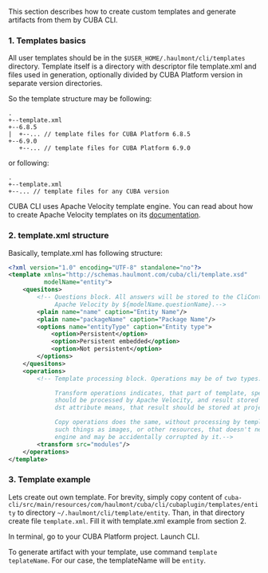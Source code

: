 This section describes how to create custom templates and generate artifacts from them by CUBA CLI.

### 1. Templates basics

All user templates should be in the `$USER_HOME/.haulmont/cli/templates` directory. Template itself is a directory with descriptor file template.xml and files used in generation, optionally divided by CUBA Platform version in separate version directories.

So the template structure may be following:
```
.
+--template.xml
+--6.8.5
|  +--... // template files for CUBA Platform 6.8.5
+--6.9.0
   +--... // template files for CUBA Platform 6.9.0
```
or following:
```
.
+--template.xml
+--... // template files for any CUBA version
```

CUBA CLI uses Apache Velocity template engine.
You can read about how to create Apache Velocity templates on its [documentation](http://velocity.apache.org/engine/1.7/user-guide.html).

### 2. template.xml structure

Basically, template.xml has following structure:

```xml
<?xml version="1.0" encoding="UTF-8" standalone="no"?>
<template xmlns="http://schemas.haulmont.com/cuba/cli/template.xsd"
          modelName="entity">
    <quesitons>
        <!-- Questions block. All answers will be stored to the CliContext and will be available to 
             Apache Velocity by ${modelName.questionName}.-->
        <plain name="name" caption="Entity Name"/>
        <plain name="packageName" caption="Package Name"/>
        <options name="entityType" caption="Entity type">
            <option>Persistent</option>
            <option>Persistent embedded</option>
            <option>Not persistent</option>
        </options>
    </quesitons>
    <operations>
        <!-- Template processing block. Operations may be of two types: transform and copy.

             Transform operations indicates, that part of template, specified in 'src' attribute 
             should be processed by Apache Velocity, and result stored to 'dst' directory. Absence of
             dst attribute means, that result should be stored at project root.

             Copy operations does the same, without processing by template engine. It may be necessary for
             such things as images, or other resources, that doesn't need to be processed by template 
             engine and may be accidentally corrupted by it.-->
        <transform src="modules"/>
    </operations>
</template>
```

### 3. Template example

Lets create out own template.
For brevity, simply copy content of `cuba-cli/src/main/resources/com/haulmont/cuba/cli/cubaplugin/templates/entity` to directory `~/.haulmont/cli/template/entity`.
Than, in that directory create file `template.xml`. Fill it with template.xml example from section 2.

In terminal, go to your CUBA Platform project. Launch CLI.

To generate artifact with your template, use command `template teplateName`. For our case, the templateName will be `entity`.

